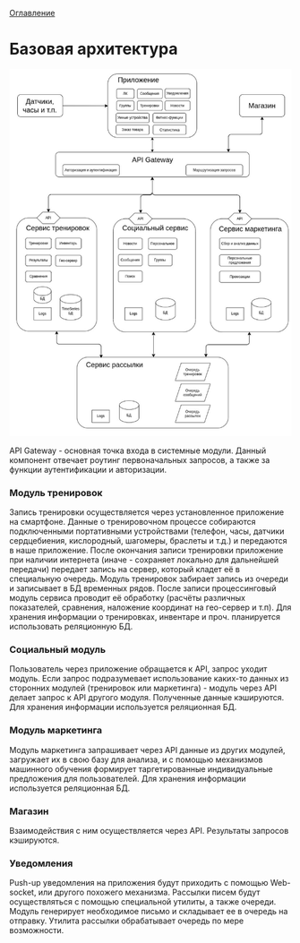 [Оглавление](README.md)
# Базовая архитектура

![Схема базовой архитектуры](baseArch.jpg)

API Gateway - основная точка входа в системные модули. 
Данный компонент отвечает роутинг первоначальных запросов, а также за функции аутентификации 
и авторизации.

### **Модуль тренировок**

Запись тренировки осуществляется через установленное приложение на смартфоне. Данные о 
тренировочном процессе собираются подключенными портативными устройствами (телефон, часы, 
датчики сердцебиения, кислородный, шагомеры, браслеты и т.д.) и передаются в наше приложение. 
После окончания записи тренировки приложение при наличии интернета (иначе - сохраняет локально для 
дальнейшей передачи) передает запись на сервер, который кладет её в специальную очередь. 
Модуль тренировок забирает запись из очереди и записывает в БД временных рядов. 
После записи процессинговый модуль сервиса проводит её обработку (расчёты различных 
показателей, сравнения, наложение координат на гео-сервер и т.п).
Для хранения информации о тренировках, инвентаре и проч. планируется использовать реляционную БД.

### **Социальный модуль**

Пользователь через приложение обращается к API, запрос уходит модуль. Если запрос подразумевает 
использование каких-то данных из сторонних модулей (тренировок или маркетинга) - модуль через 
API делает запрос к API другого модуля. Полученные данные кэшируются.
Для хранения информации используется реляционная БД.

### **Модуль маркетинга**

Модуль маркетинга запрашивает через API данные из других модулей, загружает их в свою базу 
для анализа, и с помощью механизмов машинного обучения формирует таргетированные 
индивидуальные предложения для пользователей.
Для хранения информации используется реляционная БД.

### **Магазин**

Взаимодействия с ним осуществляется через API. Результаты запросов кэшируются.

### **Уведомления**

Push-up уведомления на приложения будут приходить с помощью Web-socket, или другого похожего 
механизма. Рассылки писем будут осуществляться с помощью специальной утилиты, а также очереди.
Модуль генерирует необходимое письмо и складывает ее в очередь на отправку. Утилита рассылки 
обрабатывает очередь по мере возможности.